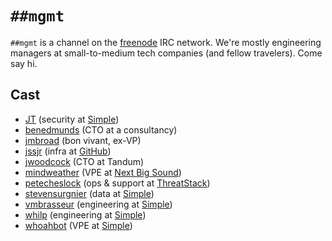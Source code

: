 # `##mgmt`

`##mgmt` is a channel on the [freenode][] IRC network. We're mostly
engineering managers at small-to-medium tech companies (and fellow
travelers). Come say hi.

[freenode]: https://freenode.net/

## Cast

- [JT][] (security at [Simple][])
- [benedmunds][] (CTO at a consultancy)
- [jmbroad][] (bon vivant, ex-VP)
- [jssjr][] (infra at [GitHub][])
- [jwoodcock][] (CTO at Tandum)
- [mindweather][] (VPE at [Next Big Sound][])
- [petecheslock][] (ops & support at [ThreatStack][])
- [stevensurgnier][] (data at [Simple][])
- [vmbrasseur][] (engineering at [Simple][])
- [whilp][] (engineering at [Simple][])
- [whoahbot][] (VPE at [Simple][])

[JT]:              https://twitter.com/jdarrelthomas
[benedmunds]:      https://twitter.com/benedmunds
[jmbroad]:         https://twitter.com/jmbroad
[jssjr]:           https://twitter.com/scott_sanders
[jwoodcock]:       https://twitter.com/jwoodcock
[mindweather]:     https://twitter.com/mindweather
[petecheslock]:    https://twitter.com/petecheslock
[stevensurgnier]:  https://twitter.com/stevensurgnier
[vmbrasseur]:      https://twitter.com/vmbrasseur
[whilp]:           https://twitter.com/whilp
[whoahbot]:        https://twitter.com/whoahbot

[GitHub]:          https://github.com
[Next Big Sound]:  https://nextbigsound.com/
[simple]:          https://simple.com/
[threatstack]:     https://threatstack.com/
